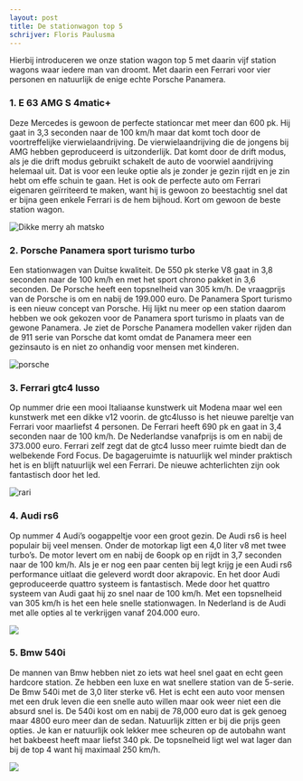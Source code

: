 ```yaml
---
layout: post
title: De stationwagon top 5
schrijver: Floris Paulusma
---
```

Hierbij introduceren we onze station wagon top 5 met daarin vijf station wagons waar iedere man van droomt. Met daarin een Ferrari voor vier personen en natuurlijk de enige echte Porsche Panamera.

### 1. E 63 AMG S 4matic+
Deze Mercedes is gewoon de perfecte stationcar met meer dan 600 pk. Hij gaat in 3,3 seconden naar de 100 km/h  maar dat komt toch door de voortreffelijke vierwielaandrijving. De vierwielaandrijving die de jongens bij AMG hebben geproduceerd is uitzonderlijk. Dat komt door de drift modus, als je die drift modus gebruikt schakelt de auto de voorwiel aandrijving helemaal uit. Dat is voor een leuke optie als je zonder je gezin rijdt en je zin hebt om effe schuin te gaan. Het is ook de perfecte auto om Ferrari eigenaren geïrriteerd te maken, want hij is gewoon zo beestachtig snel dat er bijna geen enkele Ferrari is de hem bijhoud. Kort om gewoon de beste station wagon.

![Dikke merry ah matsko](http://images.car.bauercdn.com/pagefiles/69646/mercedese63estate_01.jpg)

### 2. Porsche Panamera sport turismo turbo
Een stationwagen van Duitse kwaliteit. De 550 pk sterke V8 gaat in 3,8 seconden naar de 100 km/h en met het sport chrono pakket in 3,6 seconden. De Porsche heeft een topsnelheid van 305 km/h. De vraagprijs van de Porsche is om en nabij de 199.000 euro. De Panamera Sport turismo is een nieuw concept van Porsche. Hij lijkt nu meer op een station daarom hebben we ook gekozen voor de Panamera sport turismo in plaats van de gewone Panamera. Je ziet de Porsche Panamera modellen vaker rijden dan de 911 serie van Porsche dat komt omdat de Panamera meer een gezinsauto is en niet zo onhandig voor mensen met kinderen.

![porsche](https://storage.googleapis.com/gtspirit/uploads/2017/07/Porsche-Panamera-Turbo-Sport-Turismo-23.jpg)

### 3. Ferrari gtc4 lusso
Op nummer drie een mooi Italiaanse kunstwerk uit Modena maar wel een kunstwerk met een dikke v12 voorin. de gtc4lusso is het nieuwe pareltje van Ferrari voor maarliefst 4 personen. De Ferrari heeft 690 pk en gaat in 3,4 seconden naar de 100 km/h. De Nederlandse vanafprijs is om en nabij de 373.000 euro. Ferrari zelf zegt dat de gtc4 lusso meer ruimte biedt dan de welbekende Ford Focus. De bagageruimte is natuurlijk wel minder praktisch het is en blijft natuurlijk wel een Ferrari. De nieuwe achterlichten zijn ook fantastisch door het led.

![rari](https://www.topgear.com/sites/default/files/styles/16x9_1280w/public/videos/image/chdgtc4.jpg?itok=nT0LohMB)

### 4. Audi rs6
Op nummer 4 Audi’s oogappeltje voor een groot gezin. De Audi rs6 is heel populair bij veel mensen. Onder de motorkap ligt een 4,0 liter v8 met twee turbo’s. De motor levert om en nabij de 6oopk op en rijdt in 3,7 seconden naar de 100 km/h. Als je er nog een paar centen bij legt krijg je een Audi rs6 performance uitlaat die geleverd wordt door akrapovic. En het door Audi geproduceerde quattro systeem is fantastisch. Mede door het quattro systeem van Audi gaat hij zo snel naar de 100 km/h. Met een topsnelheid van 305 km/h is het een hele snelle stationwagen.  In Nederland is de Audi met alle opties al te verkrijgen vanaf 204.000 euro.

![](https://i2-prod.mirror.co.uk/incoming/article9050278.ece/ALTERNATES/s615/Screen-Shot-2016-10-15-at-104211.png)

### 5. Bmw 540i
De mannen van Bmw hebben niet zo iets wat heel snel gaat en echt geen hardcore station. Ze hebben een luxe en wat snellere station van de 5-serie. De Bmw 540i met de 3,0 liter sterke v6. Het is echt een auto voor mensen met een druk leven die een snelle auto willen maar ook weer niet een die absurd snel is. De 540i kost om en nabij de 78,000 euro dat is gek genoeg maar 4800 euro meer dan de sedan. Natuurlijk zitten er bij die prijs geen opties. Je kan er natuurlijk ook lekker mee scheuren op de autobahn want het bakbeest heeft maar liefst 340 pk. De topsnelheid ligt wel wat lager dan bij de top 4 want hij maximaal 250 km/h.

![](https://media.autoweek.nl/m/ovqy5ygbfzd9_480.jpg)
